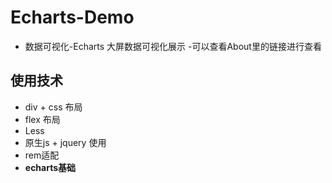 # Echarts-Demo
- 数据可视化-Echarts 大屏数据可视化展示
-可以查看About里的链接进行查看
## 使用技术
- div + css 布局
- flex 布局
- Less
- 原生js + jquery 使用
- rem适配
- **echarts基础**


